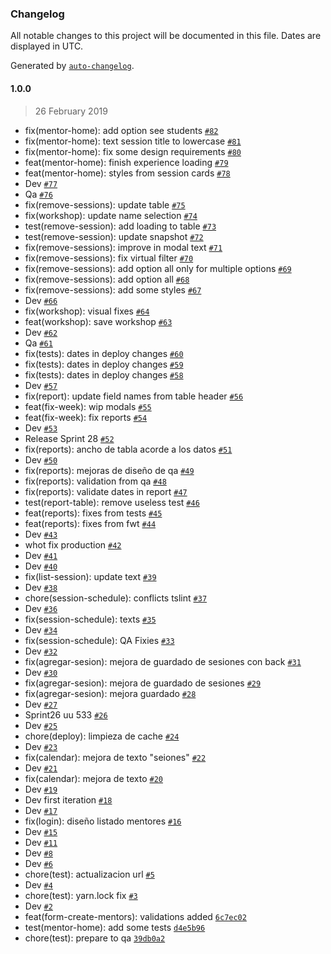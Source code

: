 ### Changelog

All notable changes to this project will be documented in this file. Dates are displayed in UTC.

Generated by [`auto-changelog`](https://github.com/CookPete/auto-changelog).

#### 1.0.0

> 26 February 2019

- fix(mentor-home): add option see students [`#82`](https://ssh.dev.azure.com/git@ssh.dev.azure.com:v3/UGOTeam/ugo-admin/ugo-admin/pullrequest/82)
- fix(mentor-home): text session title to lowercase [`#81`](https://ssh.dev.azure.com/git@ssh.dev.azure.com:v3/UGOTeam/ugo-admin/ugo-admin/pullrequest/81)
- fix(mentor-home): fix some design requirements [`#80`](https://ssh.dev.azure.com/git@ssh.dev.azure.com:v3/UGOTeam/ugo-admin/ugo-admin/pullrequest/80)
- feat(mentor-home): finish experience loading [`#79`](https://ssh.dev.azure.com/git@ssh.dev.azure.com:v3/UGOTeam/ugo-admin/ugo-admin/pullrequest/79)
- feat(mentor-home): styles from session cards [`#78`](https://ssh.dev.azure.com/git@ssh.dev.azure.com:v3/UGOTeam/ugo-admin/ugo-admin/pullrequest/78)
- Dev [`#77`](https://ssh.dev.azure.com/git@ssh.dev.azure.com:v3/UGOTeam/ugo-admin/ugo-admin/pullrequest/77)
- Qa [`#76`](https://ssh.dev.azure.com/git@ssh.dev.azure.com:v3/UGOTeam/ugo-admin/ugo-admin/pullrequest/76)
- fix(remove-sessions): update table [`#75`](https://ssh.dev.azure.com/git@ssh.dev.azure.com:v3/UGOTeam/ugo-admin/ugo-admin/pullrequest/75)
- fix(workshop): update name selection [`#74`](https://ssh.dev.azure.com/git@ssh.dev.azure.com:v3/UGOTeam/ugo-admin/ugo-admin/pullrequest/74)
- test(remove-session): add loading to table [`#73`](https://ssh.dev.azure.com/git@ssh.dev.azure.com:v3/UGOTeam/ugo-admin/ugo-admin/pullrequest/73)
- test(remove-session): update snapshot [`#72`](https://ssh.dev.azure.com/git@ssh.dev.azure.com:v3/UGOTeam/ugo-admin/ugo-admin/pullrequest/72)
- fix(remove-sessions): improve in modal text [`#71`](https://ssh.dev.azure.com/git@ssh.dev.azure.com:v3/UGOTeam/ugo-admin/ugo-admin/pullrequest/71)
- fix(remove-sessions): fix virtual filter [`#70`](https://ssh.dev.azure.com/git@ssh.dev.azure.com:v3/UGOTeam/ugo-admin/ugo-admin/pullrequest/70)
- fix(remove-sessions): add option all only for multiple options [`#69`](https://ssh.dev.azure.com/git@ssh.dev.azure.com:v3/UGOTeam/ugo-admin/ugo-admin/pullrequest/69)
- fix(remove-sessions): add option all [`#68`](https://ssh.dev.azure.com/git@ssh.dev.azure.com:v3/UGOTeam/ugo-admin/ugo-admin/pullrequest/68)
- fix(remove-sessions): add some styles [`#67`](https://ssh.dev.azure.com/git@ssh.dev.azure.com:v3/UGOTeam/ugo-admin/ugo-admin/pullrequest/67)
- Dev [`#66`](https://ssh.dev.azure.com/git@ssh.dev.azure.com:v3/UGOTeam/ugo-admin/ugo-admin/pullrequest/66)
- fix(workshop): visual fixes [`#64`](https://ssh.dev.azure.com/git@ssh.dev.azure.com:v3/UGOTeam/ugo-admin/ugo-admin/pullrequest/64)
- feat(workshop): save workshop [`#63`](https://ssh.dev.azure.com/git@ssh.dev.azure.com:v3/UGOTeam/ugo-admin/ugo-admin/pullrequest/63)
- Dev [`#62`](https://ssh.dev.azure.com/git@ssh.dev.azure.com:v3/UGOTeam/ugo-admin/ugo-admin/pullrequest/62)
- Qa [`#61`](https://ssh.dev.azure.com/git@ssh.dev.azure.com:v3/UGOTeam/ugo-admin/ugo-admin/pullrequest/61)
- fix(tests): dates in deploy changes [`#60`](https://ssh.dev.azure.com/git@ssh.dev.azure.com:v3/UGOTeam/ugo-admin/ugo-admin/pullrequest/60)
- fix(tests): dates in deploy changes [`#59`](https://ssh.dev.azure.com/git@ssh.dev.azure.com:v3/UGOTeam/ugo-admin/ugo-admin/pullrequest/59)
- fix(tests): dates in deploy changes [`#58`](https://ssh.dev.azure.com/git@ssh.dev.azure.com:v3/UGOTeam/ugo-admin/ugo-admin/pullrequest/58)
- Dev [`#57`](https://ssh.dev.azure.com/git@ssh.dev.azure.com:v3/UGOTeam/ugo-admin/ugo-admin/pullrequest/57)
- fix(report): update field names from table header [`#56`](https://ssh.dev.azure.com/git@ssh.dev.azure.com:v3/UGOTeam/ugo-admin/ugo-admin/pullrequest/56)
- feat(fix-week): wip modals [`#55`](https://ssh.dev.azure.com/git@ssh.dev.azure.com:v3/UGOTeam/ugo-admin/ugo-admin/pullrequest/55)
- feat(fix-week): fix reports [`#54`](https://ssh.dev.azure.com/git@ssh.dev.azure.com:v3/UGOTeam/ugo-admin/ugo-admin/pullrequest/54)
- Dev [`#53`](https://ssh.dev.azure.com/git@ssh.dev.azure.com:v3/UGOTeam/ugo-admin/ugo-admin/pullrequest/53)
- Release Sprint 28 [`#52`](https://ssh.dev.azure.com/git@ssh.dev.azure.com:v3/UGOTeam/ugo-admin/ugo-admin/pullrequest/52)
- fix(reports): ancho de tabla acorde a los datos [`#51`](https://ssh.dev.azure.com/git@ssh.dev.azure.com:v3/UGOTeam/ugo-admin/ugo-admin/pullrequest/51)
- Dev [`#50`](https://ssh.dev.azure.com/git@ssh.dev.azure.com:v3/UGOTeam/ugo-admin/ugo-admin/pullrequest/50)
- fix(reports): mejoras de diseño de qa [`#49`](https://ssh.dev.azure.com/git@ssh.dev.azure.com:v3/UGOTeam/ugo-admin/ugo-admin/pullrequest/49)
- fix(reports): validation from qa [`#48`](https://ssh.dev.azure.com/git@ssh.dev.azure.com:v3/UGOTeam/ugo-admin/ugo-admin/pullrequest/48)
- fix(reports): validate dates in report [`#47`](https://ssh.dev.azure.com/git@ssh.dev.azure.com:v3/UGOTeam/ugo-admin/ugo-admin/pullrequest/47)
- test(report-table): remove useless test [`#46`](https://ssh.dev.azure.com/git@ssh.dev.azure.com:v3/UGOTeam/ugo-admin/ugo-admin/pullrequest/46)
- feat(reports): fixes from tests [`#45`](https://ssh.dev.azure.com/git@ssh.dev.azure.com:v3/UGOTeam/ugo-admin/ugo-admin/pullrequest/45)
- feat(reports): fixes from fwt [`#44`](https://ssh.dev.azure.com/git@ssh.dev.azure.com:v3/UGOTeam/ugo-admin/ugo-admin/pullrequest/44)
- Dev [`#43`](https://ssh.dev.azure.com/git@ssh.dev.azure.com:v3/UGOTeam/ugo-admin/ugo-admin/pullrequest/43)
- whot fix production [`#42`](https://ssh.dev.azure.com/git@ssh.dev.azure.com:v3/UGOTeam/ugo-admin/ugo-admin/pullrequest/42)
- Dev [`#41`](https://ssh.dev.azure.com/git@ssh.dev.azure.com:v3/UGOTeam/ugo-admin/ugo-admin/pullrequest/41)
- Dev [`#40`](https://ssh.dev.azure.com/git@ssh.dev.azure.com:v3/UGOTeam/ugo-admin/ugo-admin/pullrequest/40)
- fix(list-session): update text [`#39`](https://ssh.dev.azure.com/git@ssh.dev.azure.com:v3/UGOTeam/ugo-admin/ugo-admin/pullrequest/39)
- Dev [`#38`](https://ssh.dev.azure.com/git@ssh.dev.azure.com:v3/UGOTeam/ugo-admin/ugo-admin/pullrequest/38)
- chore(session-schedule): conflicts tslint [`#37`](https://ssh.dev.azure.com/git@ssh.dev.azure.com:v3/UGOTeam/ugo-admin/ugo-admin/pullrequest/37)
- Dev [`#36`](https://ssh.dev.azure.com/git@ssh.dev.azure.com:v3/UGOTeam/ugo-admin/ugo-admin/pullrequest/36)
- fix(session-schedule): texts [`#35`](https://ssh.dev.azure.com/git@ssh.dev.azure.com:v3/UGOTeam/ugo-admin/ugo-admin/pullrequest/35)
- Dev [`#34`](https://ssh.dev.azure.com/git@ssh.dev.azure.com:v3/UGOTeam/ugo-admin/ugo-admin/pullrequest/34)
- fix(session-schedule): QA Fixies [`#33`](https://ssh.dev.azure.com/git@ssh.dev.azure.com:v3/UGOTeam/ugo-admin/ugo-admin/pullrequest/33)
- Dev [`#32`](https://ssh.dev.azure.com/git@ssh.dev.azure.com:v3/UGOTeam/ugo-admin/ugo-admin/pullrequest/32)
- fix(agregar-sesion): mejora de guardado de sesiones con back [`#31`](https://ssh.dev.azure.com/git@ssh.dev.azure.com:v3/UGOTeam/ugo-admin/ugo-admin/pullrequest/31)
- Dev [`#30`](https://ssh.dev.azure.com/git@ssh.dev.azure.com:v3/UGOTeam/ugo-admin/ugo-admin/pullrequest/30)
- fix(agregar-sesion): mejora de guardado de sesiones [`#29`](https://ssh.dev.azure.com/git@ssh.dev.azure.com:v3/UGOTeam/ugo-admin/ugo-admin/pullrequest/29)
- fix(agregar-sesion): mejora guardado [`#28`](https://ssh.dev.azure.com/git@ssh.dev.azure.com:v3/UGOTeam/ugo-admin/ugo-admin/pullrequest/28)
- Dev [`#27`](https://ssh.dev.azure.com/git@ssh.dev.azure.com:v3/UGOTeam/ugo-admin/ugo-admin/pullrequest/27)
- Sprint26 uu 533 [`#26`](https://ssh.dev.azure.com/git@ssh.dev.azure.com:v3/UGOTeam/ugo-admin/ugo-admin/pullrequest/26)
- Dev [`#25`](https://ssh.dev.azure.com/git@ssh.dev.azure.com:v3/UGOTeam/ugo-admin/ugo-admin/pullrequest/25)
- chore(deploy): limpieza de cache [`#24`](https://ssh.dev.azure.com/git@ssh.dev.azure.com:v3/UGOTeam/ugo-admin/ugo-admin/pullrequest/24)
- Dev [`#23`](https://ssh.dev.azure.com/git@ssh.dev.azure.com:v3/UGOTeam/ugo-admin/ugo-admin/pullrequest/23)
- fix(calendar): mejora de texto "seiones" [`#22`](https://ssh.dev.azure.com/git@ssh.dev.azure.com:v3/UGOTeam/ugo-admin/ugo-admin/pullrequest/22)
- Dev [`#21`](https://ssh.dev.azure.com/git@ssh.dev.azure.com:v3/UGOTeam/ugo-admin/ugo-admin/pullrequest/21)
- fix(calendar): mejora de texto [`#20`](https://ssh.dev.azure.com/git@ssh.dev.azure.com:v3/UGOTeam/ugo-admin/ugo-admin/pullrequest/20)
- Dev [`#19`](https://ssh.dev.azure.com/git@ssh.dev.azure.com:v3/UGOTeam/ugo-admin/ugo-admin/pullrequest/19)
- Dev first iteration [`#18`](https://ssh.dev.azure.com/git@ssh.dev.azure.com:v3/UGOTeam/ugo-admin/ugo-admin/pullrequest/18)
- Dev [`#17`](https://ssh.dev.azure.com/git@ssh.dev.azure.com:v3/UGOTeam/ugo-admin/ugo-admin/pullrequest/17)
- fix(login): diseño listado mentores [`#16`](https://ssh.dev.azure.com/git@ssh.dev.azure.com:v3/UGOTeam/ugo-admin/ugo-admin/pullrequest/16)
- Dev [`#15`](https://ssh.dev.azure.com/git@ssh.dev.azure.com:v3/UGOTeam/ugo-admin/ugo-admin/pullrequest/15)
- Dev [`#11`](https://ssh.dev.azure.com/git@ssh.dev.azure.com:v3/UGOTeam/ugo-admin/ugo-admin/pullrequest/11)
- Dev [`#8`](https://ssh.dev.azure.com/git@ssh.dev.azure.com:v3/UGOTeam/ugo-admin/ugo-admin/pullrequest/8)
- Dev [`#6`](https://ssh.dev.azure.com/git@ssh.dev.azure.com:v3/UGOTeam/ugo-admin/ugo-admin/pullrequest/6)
- chore(test): actualizacion url [`#5`](https://ssh.dev.azure.com/git@ssh.dev.azure.com:v3/UGOTeam/ugo-admin/ugo-admin/pullrequest/5)
- Dev [`#4`](https://ssh.dev.azure.com/git@ssh.dev.azure.com:v3/UGOTeam/ugo-admin/ugo-admin/pullrequest/4)
- chore(test): yarn.lock fix [`#3`](https://ssh.dev.azure.com/git@ssh.dev.azure.com:v3/UGOTeam/ugo-admin/ugo-admin/pullrequest/3)
- Dev [`#2`](https://ssh.dev.azure.com/git@ssh.dev.azure.com:v3/UGOTeam/ugo-admin/ugo-admin/pullrequest/2)
- feat(form-create-mentors): validations added [`6c7ec02`](https://ssh.dev.azure.com/git@ssh.dev.azure.com:v3/UGOTeam/ugo-admin/ugo-admin/commit/6c7ec0225c6f10c8f52d08b90d6b78e2bded1a3d)
- test(mentor-home): add some tests [`d4e5b96`](https://ssh.dev.azure.com/git@ssh.dev.azure.com:v3/UGOTeam/ugo-admin/ugo-admin/commit/d4e5b963d74d05a44fbe4161b45ca96196c21837)
- chore(test): prepare to qa [`39db0a2`](https://ssh.dev.azure.com/git@ssh.dev.azure.com:v3/UGOTeam/ugo-admin/ugo-admin/commit/39db0a2be5da68a65f944ff55c79988b11ade598)
